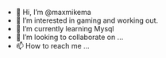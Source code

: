 - 👋 Hi, I’m @maxmikema
- 👀 I’m interested in gaming and working out.
- 🌱 I’m currently learning Mysql
- 💞️ I’m looking to collaborate on ...
- 📫 How to reach me ...

<!---
maxmikema/maxmikema is a ✨ special ✨ repository because its `README.md` (this file) appears on your GitHub profile.
You can click the Preview link to take a look at your changes.
--->
